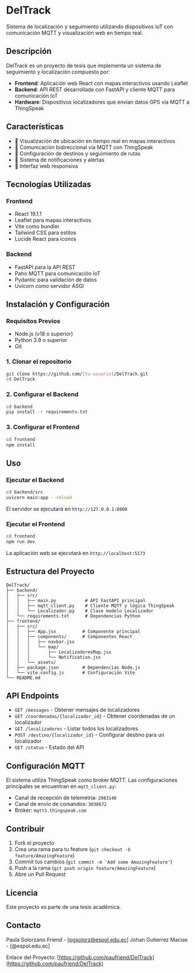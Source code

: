# DelTrack

Sistema de localización y seguimiento utilizando dispositivos IoT con comunicación MQTT y visualización web en tiempo real.

## Descripción

DelTrack es un proyecto de tesis que implementa un sistema de seguimiento y localización compuesto por:

- **Frontend**: Aplicación web React con mapas interactivos usando Leaflet
- **Backend**: API REST desarrollada con FastAPI y cliente MQTT para comunicación IoT
- **Hardware**: Dispositivos localizadores que envían datos GPS vía MQTT a ThingSpeak

## Características

- 📍 Visualización de ubicación en tiempo real en mapas interactivos
- 🔄 Comunicación bidireccional vía MQTT con ThingSpeak
- 🎯 Configuración de destinos y seguimiento de rutas
- 🔔 Sistema de notificaciones y alertas
- 📱 Interfaz web responsiva

## Tecnologías Utilizadas

### Frontend
- React 19.1.1
- Leaflet para mapas interactivos
- Vite como bundler
- Tailwind CSS para estilos
- Lucide React para iconos

### Backend  
- FastAPI para la API REST
- Paho MQTT para comunicación IoT
- Pydantic para validación de datos
- Uvicorn como servidor ASGI

## Instalación y Configuración

### Requisitos Previos
- Node.js (v18 o superior)
- Python 3.9 o superior
- Git

### 1. Clonar el repositorio
```bash
git clone https://github.com/[tu-usuario]/DelTrack.git
cd DelTrack
```

### 2. Configurar el Backend
```bash
cd backend
pip install -r requirements.txt
```

### 3. Configurar el Frontend
```bash
cd frontend
npm install
```

## Uso

### Ejecutar el Backend
```bash
cd backend/src
uvicorn main:app --reload
```
El servidor se ejecutará en `http://127.0.0.1:8000`

### Ejecutar el Frontend
```bash
cd frontend
npm run dev
```
La aplicación web se ejecutará en `http://localhost:5173`

## Estructura del Proyecto

```
DelTrack/
├── backend/
│   ├── src/
│   │   ├── main.py           # API FastAPI principal
│   │   ├── mqtt_client.py    # Cliente MQTT y lógica ThingSpeak
│   │   └── Localizador.py    # Clase modelo Localizador
│   └── requirements.txt      # Dependencias Python
├── frontend/
│   ├── src/
│   │   ├── App.jsx          # Componente principal
│   │   ├── components/      # Componentes React
│   │   │   ├── navbar.jsx
│   │   │   └── map/
│   │   │       ├── LocalizadoresMap.jsx
│   │   │       └── Notification.jsx
│   │   └── assets/
│   ├── package.json         # Dependencias Node.js
│   └── vite.config.js       # Configuración Vite
└── README.md
```

## API Endpoints

- `GET /messages` - Obtener mensajes de localizadores
- `GET /coordenadas/{localizador_id}` - Obtener coordenadas de un localizador
- `GET /localizadores` - Listar todos los localizadores
- `POST /destino/{localizador_id}` - Configurar destino para un localizador
- `GET /status` - Estado del API

## Configuración MQTT

El sistema utiliza ThingSpeak como broker MQTT. Las configuraciones principales se encuentran en `mqtt_client.py`:

- Canal de recepción de telemetría: `2983140`
- Canal de envío de comandos: `3038672`
- Broker: `mqtt3.thingspeak.com`

## Contribuir

1. Fork el proyecto
2. Crea una rama para tu feature (`git checkout -b feature/AmazingFeature`)
3. Commit tus cambios (`git commit -m 'Add some AmazingFeature'`)
4. Push a la rama (`git push origin feature/AmazingFeature`)
5. Abre un Pull Request

## Licencia

Este proyecto es parte de una tesis académica.

## Contacto

Paula Solorzano Friend - [pgsolorz@espol.edu.ec]
Johan Gutierrez Macias - [@espol.edu.ec]

Enlace del Proyecto: [https://github.com/paufriend/DelTrack](https://github.com/paufriend/DelTrack)
